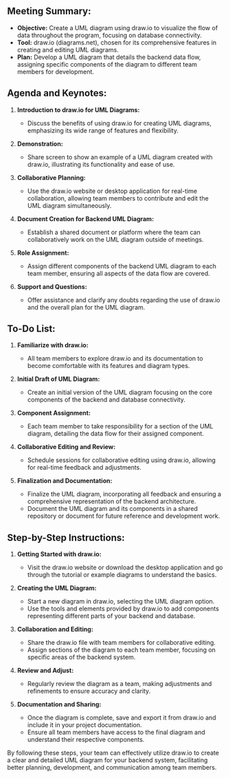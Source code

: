 ## Meeting Summary:

- **Objective:** Create a UML diagram using draw.io to visualize the flow of data throughout the program, focusing on database connectivity.
- **Tool:** draw.io (diagrams.net), chosen for its comprehensive features in creating and editing UML diagrams.
- **Plan:** Develop a UML diagram that details the backend data flow, assigning specific components of the diagram to different team members for development.

## Agenda and Keynotes:

1. **Introduction to draw.io for UML Diagrams:**
   - Discuss the benefits of using draw.io for creating UML diagrams, emphasizing its wide range of features and flexibility.

2. **Demonstration:**
   - Share screen to show an example of a UML diagram created with draw.io, illustrating its functionality and ease of use.

3. **Collaborative Planning:**
   - Use the draw.io website or desktop application for real-time collaboration, allowing team members to contribute and edit the UML diagram simultaneously.

4. **Document Creation for Backend UML Diagram:**
   - Establish a shared document or platform where the team can collaboratively work on the UML diagram outside of meetings.

5. **Role Assignment:**
   - Assign different components of the backend UML diagram to each team member, ensuring all aspects of the data flow are covered.

6. **Support and Questions:**
   - Offer assistance and clarify any doubts regarding the use of draw.io and the overall plan for the UML diagram.

## To-Do List:

1. **Familiarize with draw.io:**
   - All team members to explore draw.io and its documentation to become comfortable with its features and diagram types.

2. **Initial Draft of UML Diagram:**
   - Create an initial version of the UML diagram focusing on the core components of the backend and database connectivity.

3. **Component Assignment:**
   - Each team member to take responsibility for a section of the UML diagram, detailing the data flow for their assigned component.

4. **Collaborative Editing and Review:**
   - Schedule sessions for collaborative editing using draw.io, allowing for real-time feedback and adjustments.

5. **Finalization and Documentation:**
   - Finalize the UML diagram, incorporating all feedback and ensuring a comprehensive representation of the backend architecture.
   - Document the UML diagram and its components in a shared repository or document for future reference and development work.

## Step-by-Step Instructions:

1. **Getting Started with draw.io:**
   - Visit the draw.io website or download the desktop application and go through the tutorial or example diagrams to understand the basics.

2. **Creating the UML Diagram:**
   - Start a new diagram in draw.io, selecting the UML diagram option.
   - Use the tools and elements provided by draw.io to add components representing different parts of your backend and database.

3. **Collaboration and Editing:**
   - Share the draw.io file with team members for collaborative editing.
   - Assign sections of the diagram to each team member, focusing on specific areas of the backend system.

4. **Review and Adjust:**
   - Regularly review the diagram as a team, making adjustments and refinements to ensure accuracy and clarity.

5. **Documentation and Sharing:**
   - Once the diagram is complete, save and export it from draw.io and include it in your project documentation.
   - Ensure all team members have access to the final diagram and understand their respective components.

By following these steps, your team can effectively utilize draw.io to create a clear and detailed UML diagram for your backend system, facilitating better planning, development, and communication among team members.
